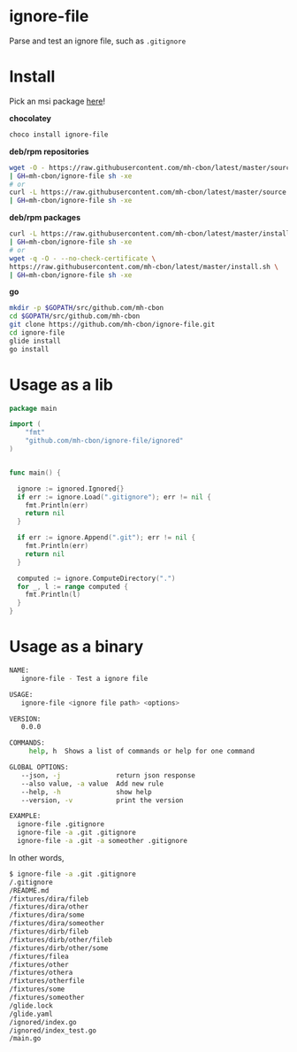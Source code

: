 # ignore-file

Parse and test an ignore file, such as `.gitignore`

# Install

Pick an msi package [here](https://github.com/mh-cbon/ignore-file/releases)!

__chocolatey__

```sh
choco install ignore-file
```

__deb/rpm repositories__

```sh
wget -O - https://raw.githubusercontent.com/mh-cbon/latest/master/source.sh \
| GH=mh-cbon/ignore-file sh -xe
# or
curl -L https://raw.githubusercontent.com/mh-cbon/latest/master/source.sh \
| GH=mh-cbon/ignore-file sh -xe
```

__deb/rpm packages__

```sh
curl -L https://raw.githubusercontent.com/mh-cbon/latest/master/install.sh \
| GH=mh-cbon/ignore-file sh -xe
# or
wget -q -O - --no-check-certificate \
https://raw.githubusercontent.com/mh-cbon/latest/master/install.sh \
| GH=mh-cbon/ignore-file sh -xe
```

__go__

```sh
mkdir -p $GOPATH/src/github.com/mh-cbon
cd $GOPATH/src/github.com/mh-cbon
git clone https://github.com/mh-cbon/ignore-file.git
cd ignore-file
glide install
go install
```


# Usage as a lib

```go
package main

import (
	"fmt"
	"github.com/mh-cbon/ignore-file/ignored"
)


func main() {

  ignore := ignored.Ignored{}
  if err := ignore.Load(".gitignore"); err != nil {
    fmt.Println(err)
    return nil
  }

  if err := ignore.Append(".git"); err != nil {
    fmt.Println(err)
    return nil
  }

  computed := ignore.ComputeDirectory(".")
  for _, l := range computed {
    fmt.Println(l)
  }
}
```

# Usage as a binary

```sh
NAME:
   ignore-file - Test a ignore file

USAGE:
   ignore-file <ignore file path> <options>

VERSION:
   0.0.0

COMMANDS:
     help, h  Shows a list of commands or help for one command

GLOBAL OPTIONS:
   --json, -j              return json response
   --also value, -a value  Add new rule
   --help, -h              show help
   --version, -v           print the version

EXAMPLE:
  ignore-file .gitignore
  ignore-file -a .git .gitignore
  ignore-file -a .git -a someother .gitignore
```

In other words,

```sh
$ ignore-file -a .git .gitignore
/.gitignore
/README.md
/fixtures/dira/fileb
/fixtures/dira/other
/fixtures/dira/some
/fixtures/dira/someother
/fixtures/dirb/fileb
/fixtures/dirb/other/fileb
/fixtures/dirb/other/some
/fixtures/filea
/fixtures/other
/fixtures/othera
/fixtures/otherfile
/fixtures/some
/fixtures/someother
/glide.lock
/glide.yaml
/ignored/index.go
/ignored/index_test.go
/main.go
```
